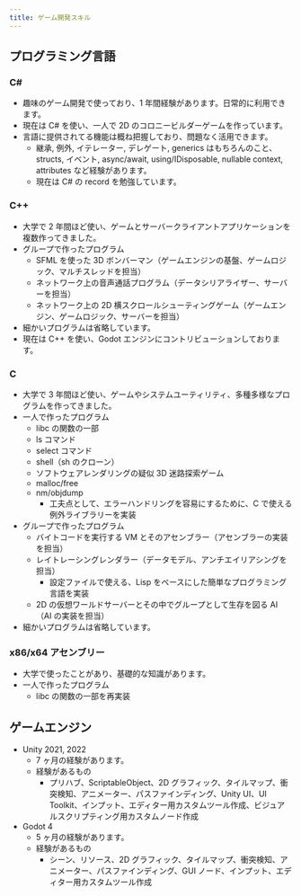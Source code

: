 ```yaml
---
title: ゲーム開発スキル
---
```


## プログラミング言語

### C#

- 趣味のゲーム開発で使っており、1 年間経験があります。日常的に利用できます。
- 現在は C# を使い、一人で 2D のコロニービルダーゲームを作っています。
- 言語に提供されてる機能は概ね把握しており、問題なく活用できます。
  - 継承, 例外, イテレーター, デレゲート, generics はもちろんのこと、structs, イベント, async/await, using/IDisposable, nullable context, attributes など経験があります。
  - 現在は C# の record を勉強しています。

### C++

- 大学で 2 年間ほど使い、ゲームとサーバークライアントアプリケーションを複数作ってきました。
- グループで作ったプログラム
  - SFML を使った 3D ボンバーマン（ゲームエンジンの基盤、ゲームロジック、マルチスレッドを担当）
  - ネットワーク上の音声通話プログラム（データシリアライザー、サーバーを担当）
  - ネットワーク上の 2D 横スクロールシューティングゲーム（ゲームエンジン、ゲームロジック、サーバーを担当）
- 細かいプログラムは省略しています。
- 現在は C++ を使い、Godot エンジンにコントリビューションしております。

### C

- 大学で 3 年間ほど使い、ゲームやシステムユーティリティ、多種多様なプログラムを作ってきました。
- 一人で作ったプログラム
  - libc の関数の一部
  - ls コマンド
  - select コマンド
  - shell（sh のクローン）
  - ソフトウェアレンダリングの疑似 3D 迷路探索ゲーム
  - malloc/free
  - nm/objdump
    - 工夫点として、エラーハンドリングを容易にするために、C で使える例外ライブラリーを実装
- グループで作ったプログラム
  - バイトコードを実行する VM とそのアセンブラー（アセンブラーの実装を担当）
  - レイトレーシングレンダラー（データモデル、アンチエイリアシングを担当）
    - 設定ファイルで使える、Lisp をベースにした簡単なプログラミング言語を実装
  - 2D の仮想ワールドサーバーとその中でグループとして生存を図る AI（AI の実装を担当）
- 細かいプログラムは省略しています。

### x86/x64 アセンブリー

- 大学で使ったことがあり、基礎的な知識があります。
- 一人で作ったプログラム
  - libc の関数の一部を再実装

## ゲームエンジン

- Unity 2021, 2022
  - 7 ヶ月の経験があります。
  - 経験があるもの
    - プリハブ、ScriptableObject、2D グラフィック、タイルマップ、衝突検知、アニメーター、パスファインディング、Unity UI、UI Toolkit、インプット、エディター用カスタムツール作成、ビジュアルスクリプティング用カスタムノード作成
- Godot 4
  - 5 ヶ月の経験があります。
  - 経験があるもの
    - シーン、リソース、2D グラフィック、タイルマップ、衝突検知、アニメーター、パスファインディング、GUI ノード、インプット、エディター用カスタムツール作成

